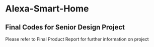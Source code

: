 # Alexa-Smart-Home
## Final Codes for Senior Design Project

Please refer to Final Product Report for further information on project